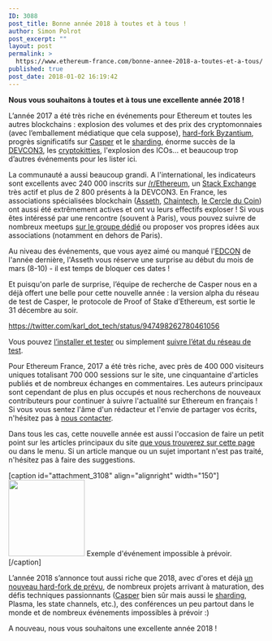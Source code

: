 ```yaml
---
ID: 3088
post_title: Bonne année 2018 à toutes et à tous !
author: Simon Polrot
post_excerpt: ""
layout: post
permalink: >
  https://www.ethereum-france.com/bonne-annee-2018-a-toutes-et-a-tous/
published: true
post_date: 2018-01-02 16:19:42
---
```

<strong>Nous vous souhaitons à toutes et à tous une excellente année 2018 ! </strong>

L’année 2017 a été très riche en événements pour Ethereum et toutes les autres blockchains : explosion des volumes et des prix des cryptomonnaies (avec l’emballement médiatique que cela suppose), <a href="https://www.ethereum-france.com/metropolis-byzance-la-mise-a-jour-du-protocole-sest-deroulee-avec-succes/">hard-fork Byzantium</a>, progrès significatifs sur <a href="https://www.ethereum-france.com/quest-ce-que-la-preuve-denjeu-proof-of-stake-faq-par-v-buterin-traduction-francaise/">Casper</a> et le <a href="https://www.ethereum-france.com/quest-ce-que-la-fragmentation-ou-sharding-faq-par-v-buterin-traduction/">sharding</a>, énorme succès de la <a href="https://www.ethereum-france.com/compte-rendu-de-la-devcon3-video/">DEVCON3</a>, les <a href="https://www.cryptokitties.co/">cryptokitties</a>, l'explosion des ICOs... et beaucoup trop d’autres événements pour les lister ici.

La communauté a aussi beaucoup grandi. A l'international, les indicateurs sont excellents avec 240 000 inscrits sur <a href="https://www.reddit.com/r/ethereum/">/r/Ethereum</a>, un <a href="https://ethereum.stackexchange.com/">Stack Exchange</a> très actif et plus de 2 800 présents à la DEVCON3. En France, les associations spécialisées blockchain (<a href="https://www.asseth.fr/">Asseth</a>, <a href="https://www.chaintech.fr/">Chaintech</a>, <a href="http://lecercleducoin.fr/">le Cercle du Coin</a>) ont aussi été extrêmement actives et ont vu leurs effectifs exploser ! Si vous êtes intéressé par une rencontre (souvent à Paris), vous pouvez suivre de nombreux meetups <a href="https://www.meetup.com/fr-FR/blockchains/">sur le groupe dédié</a> ou proposer vos propres idées aux associations (notamment en dehors de Paris).

Au niveau des événements, que vous ayez aimé ou manqué l'<a href="https://www.ethereum-france.com/retour-sur-ledcon-premiere-conference-europeenne-sur-ethereum-17-18-fevrier-2017/">EDCON</a> de l'année dernière, l'Asseth vous réserve une surprise au début du mois de mars (8-10) - il est temps de bloquer ces dates !

Et puisqu'on parle de surprise, l’équipe de recherche de Casper nous en a déjà offert une belle pour cette nouvelle année : la version alpha du réseau de test de Casper, le protocole de Proof of Stake d’Ethereum, est sortie le 31 décembre au soir.

https://twitter.com/karl_dot_tech/status/947498262780461056

Vous pouvez <a href="https://hackmd.io/s/Hk6UiFU7z">l’installer et tester</a> ou simplement <a href="http://34.203.42.208:3000">suivre l’état du réseau de test</a>.

Pour Ethereum France, 2017 a été très riche, avec près de 400 000 visiteurs uniques totalisant 700 000 sessions sur le site, une cinquantaine d'articles publiés et de nombreux échanges en commentaires. Les auteurs principaux sont cependant de plus en plus occupés et nous recherchons de nouveaux contributeurs pour continuer à suivre l'actualité sur Ethereum en français ! Si vous vous sentez l'âme d'un rédacteur et l'envie de partager vos écrits, n'hésitez pas à <a href="https://www.ethereum-france.com/contact/">nous contacter</a>.

Dans tous les cas, cette nouvelle année est aussi l'occasion de faire un petit point sur les articles principaux du site <a href="https://www.ethereum-france.com/tout-savoir-sur-ethereum/">que vous trouverez sur cette page</a> ou dans le menu. Si un article manque ou un sujet important n'est pas traité, n'hésitez pas à faire des suggestions.

[caption id="attachment_3108" align="alignright" width="150"]<a href="https://www.ethereum-france.com/bonne-annee-2018-a-toutes-et-a-tous/dqmt9bcrxw2ddjivvv9pzgn9stpjxysehrfa4ethc9syccn_1680x8400/" rel="attachment wp-att-3108"><img class="wp-image-3108 size-thumbnail" src="https://www.ethereum-france.com/wp-content/uploads/2018/01/DQmT9BCrxw2DDjiVVV9PzgN9STPjXysEHrFa4Ethc9SYcCn_1680x8400-150x150.png" alt="" width="150" height="150" /></a> Exemple d'événement impossible à prévoir.[/caption]

L’année 2018 s’annonce tout aussi riche que 2018, avec d'ores et déjà <a href="https://www.ethereum-france.com/une-fork-nommee-byzance-puis-constantinople-et-enfin-metropolis/">un nouveau hard-fork de prévu</a>, de nombreux projets arrivant à maturation, des défis techniques passionnants (<a href="https://www.ethereum-france.com/quest-ce-que-la-preuve-denjeu-proof-of-stake-faq-par-v-buterin-traduction-francaise/">Casper</a> bien sûr mais aussi le <a href="https://www.ethereum-france.com/quest-ce-que-la-fragmentation-ou-sharding-faq-par-v-buterin-traduction/">sharding</a>, Plasma, les state channels, etc.), des conférences un peu partout dans le monde et de nombreux événements impossibles à prévoir :)

A nouveau, nous vous souhaitons une excellente année 2018 !